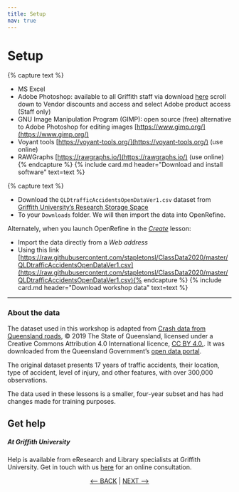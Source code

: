 ```yaml
---
title: Setup
nav: true
---
```

# Setup

{% capture text %}
- MS Excel
- Adobe Photoshop: available to all Griffith staff via download [here](https://intranet.secure.griffith.edu.au/computing/software#cat) scroll down to Vendor discounts and access and select Adobe product access (Staff only)
- GNU Image Manipulation Program  (GIMP): open source (free) alternative to Adobe Photoshop for editing images [https://www.gimp.org/](https://www.gimp.org/)
- Voyant tools [https://voyant-tools.org/](https://voyant-tools.org/)  (use online)
- RAWGraphs   [https://rawgraphs.io/](https://rawgraphs.io/) (use online){% endcapture %}
{% include card.md header="Download and install software" text=text %}


{% capture text %}
- Download the `QLDtrafficAccidentsOpenDataVer1.csv` dataset from [Griffith University’s Research Storage Space](https://research-storage.griffith.edu.au/owncloud/index.php/s/4Yn7Hdeb2NNqYMF)
- To your `Downloads` folder. We will then import the data into OpenRefine.

Alternately, when you launch OpenRefine in the [*Create*](https://griffithunilibrary.github.io/intro-data-wrangle/content/2-lesson.html) lesson:

- Import the data directly from a *Web address*
- Using this link [https://raw.githubusercontent.com/stapletonsl/ClassData2020/master/QLDtrafficAccidentsOpenDataVer1.csv](https://raw.githubusercontent.com/stapletonsl/ClassData2020/master/QLDtrafficAccidentsOpenDataVer1.csv){% endcapture %}
{% include card.md header="Download workshop data" text=text %}

-----

### About the data

The dataset used in this workshop is adapted from [Crash data from Queensland roads](https://www.data.qld.gov.au/dataset/crash-data-from-queensland-roads), © 2019 The State of Queensland, licensed under a Creative Commons Attribution 4.0 International licence, [CC BY 4.0.](https://creativecommons.org/licenses/by/4.0/).  It was downloaded from the Queensland Government’s [open data portal](https://www.data.qld.gov.au/).

The original dataset presents 17 years of traffic accidents, their location, type of accident, level of injury, and other features, with over 300,000 observations. 

The  data used in these lessons is a smaller, four-year subset and has had changes made for training purposes. 

## Get help

##### At Griffith University

Help is available from eResearch and Library specialists at Griffith University. Get in touch with us [here](https://intranet.secure.griffith.edu.au/library/forms/help) for an online consultation.

<p align="center">
  <a href="https://griffithunilibrary.github.io/data-vis-basics/"><-- BACK</a> |
  <a href="https://griffithunilibrary.github.io/data-vis-basics/content/1-rules.html">NEXT --></a>
</p> 
